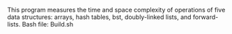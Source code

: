 This program measures the time and space complexity of operations of five data structures: arrays, hash tables, bst, doubly-linked lists, and forward-lists.
Bash file: Build.sh
